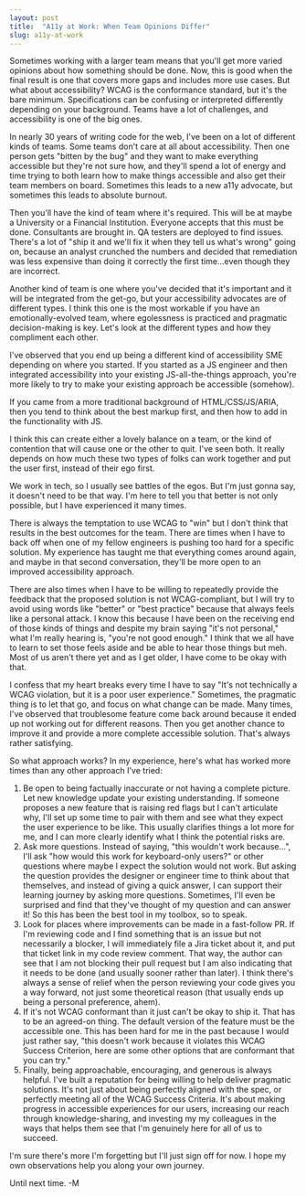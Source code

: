 ```yaml
---
layout: post
title:  "A11y at Work: When Team Opinions Differ"
slug: a11y-at-work
---
```


Sometimes working with a larger team means that you'll get more varied opinions about how something should be done. Now, this is good when the final result is one that covers more gaps and includes more use cases. But what about accessibility? WCAG is the conformance standard, but it's the bare minimum. Specifications can be confusing or interpreted differently depending on your background. Teams have a lot of challenges, and accessibility is one of the big ones.

<!--more-->

In nearly 30 years of writing code for the web, I've been on a lot of different kinds of teams. Some teams don't care at all about accessibility. Then one person gets "bitten by the bug" and they want to make everything accessible but they're not sure how, and they'll spend a lot of energy and time trying to both learn how to make things accessible and also get their team members on board. Sometimes this leads to a new a11y advocate, but sometimes this leads to absolute burnout.

Then you'll have the kind of team where it's required. This will be at maybe a University or a Financial Institution. Everyone accepts that this must be done. Consultants are brought in. QA testers are deployed to find issues. There's a lot of "ship it and we'll fix it when they tell us what's wrong" going on, because an analyst crunched the numbers and decided that remediation was less expensive than doing it correctly the first time...even though they are incorrect.

Another kind of team is one where you've decided that it's important and it will be integrated from the get-go, but your accessibility advocates are of different types. I think this one is the most workable if you have an emotionally-evolved team, where egolessness is practiced and pragmatic decision-making is key. Let's look at the different types and how they compliment each other.

I've observed that you end up being a different kind of accessibility SME depending on where you started. If you started as a JS engineer and then integrated accessibility into your existing JS-all-the-things approach, you're more likely to try to make your existing approach be accessible (somehow).

If you came from a more traditional background of HTML/CSS/JS/ARIA, then you tend to think about the best markup first, and then how to add in the functionality with JS.

I think this can create either a lovely balance on a team, or the kind of contention that will cause one or the other to quit. I've seen both. It really depends on how much these two types of folks can work together and put the user first, instead of their ego first.

We work in tech, so I usually see battles of the egos. But I'm just gonna say, it doesn't need to be that way. I'm here to tell you that better is not only possible, but I have experienced it many times.

There is always the temptation to use WCAG to "win" but I don't think that results in the best outcomes for the team. There are times when I have to back off when one of my fellow engineers is pushing too hard for a specific solution. My experience has taught me that everything comes around again, and maybe in that second conversation, they'll be more open to an improved accessibility approach.

There are also times when I have to be willing to repeatedly provide the feedback that the proposed solution is not WCAG-compliant, but I will try to avoid using words like "better" or "best practice" because that always feels like a personal attack. I know this because I have been on the receiving end of those kinds of things and despite my brain saying "it's not personal," what I'm really hearing is, "you're not good enough." I think that we all have to learn to set those feels aside and be able to hear those things but meh. Most of us aren't there yet and as I get older, I have come to be okay with that.

I confess that my heart breaks every time I have to say "It's not technically a WCAG violation, but it is a poor user experience." Sometimes, the pragmatic thing is to let that go, and focus on what change can be made. Many times, I've observed that troublesome feature come back around because it ended up not working out for different reasons. Then you get another chance to improve it and provide a more complete accessible solution. That's always rather satisfying.

So what approach works? In my experience, here's what has worked more times than any other approach I've tried:

1. Be open to being factually inaccurate or not having a complete picture. Let new knowledge update your existing understanding. If someone proposes a new feature that is raising red flags but I can't articulate why, I'll set up some time to pair with them and see what they expect the user experience to be like. This usually clarifies things a lot more for me, and I can more clearly identify what I think the potential risks are.
2. Ask more questions. Instead of saying, "this wouldn't work because...", I'll ask "how would this work for keyboard-only users?" or other questions where maybe I expect the solution would not work. But asking the question provides the designer or engineer time to think about that themselves, and instead of giving a quick answer, I can support their learning journey by asking more questions. Sometimes, I'll even be surprised and find that they've thought of my question and can answer it! So this has been the best tool in my toolbox, so to speak.
3. Look for places where improvements can be made in a fast-follow PR. If I'm reviewing code and I find something that is an issue but not necessarily a blocker, I will immediately file a Jira ticket about it, and put that ticket link in my code review comment. That way, the author can see that I am not blocking their pull request but I am also indicating that it needs to be done (and usually sooner rather than later). I think there's always a sense of relief when the person reviewing your code gives you a way forward, not just some theoretical reason (that usually ends up being a personal preference, ahem).
4. If it's not WCAG conformant than it just can't be okay to ship it. That has to be an agreed-on thing. The default version of the feature must be the accessible one. This has been hard for me in the past because I would just rather say, "this doesn't work because it violates this WCAG Success Criterion, here are some other options that are conformant that you can try."
5. Finally, being approachable, encouraging, and generous is always helpful. I've built a reputation for being willing to help deliver pragmatic solutions. It's not just about being perfectly aligned with the spec, or perfectly meeting all of the WCAG Success Criteria. It's about making progress in accessible experiences for our users, increasing our reach through knowledge-sharing, and investing my my colleagues in the ways that helps them see that I'm genuinely here for all of us to succeed.

I'm sure there's more I'm forgetting but I'll just sign off for now. I hope my own observations help you along your own journey.

Until next time. -M
